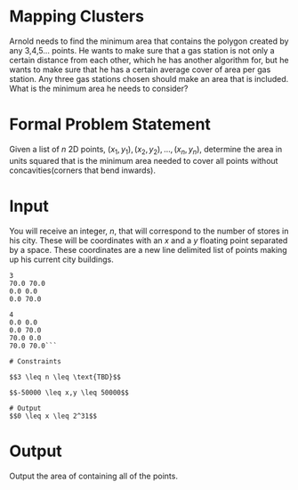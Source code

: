# Mapping Clusters

Arnold needs to find the minimum area that contains the polygon created by any
3,4,5... points.  He wants to make sure that a gas station is not only a certain
distance from each other, which he has another algorithm for, but he wants to
make sure that he has a certain average cover of area per gas station. Any three
gas stations chosen should make an area that is included. What is the minimum
area he needs to consider?

# Formal Problem Statement

Given a list of $n$ 2D points, $(x_1, y_1), (x_2, y_2), \dots, (x_n, y_n)$,
determine the area in units squared that is the minimum area needed to cover all
points without concavities(corners that bend inwards).

# Input

You will receive an integer, $n$, that will correspond to the number of stores
in his city. These will be coordinates with an $x$ and a $y$ floating point
separated by a space. These coordinates are a new line delimited list of points
making up his current city buildings.

```
3
70.0 70.0
0.0 0.0
0.0 70.0
```

```
4
0.0 0.0
0.0 70.0
70.0 0.0
70.0 70.0```

# Constraints

$$3 \leq n \leq \text{TBD}$$

$$-50000 \leq x,y \leq 50000$$

# Output
$$0 \leq x \leq 2^31$$

```

# Output

Output the area of containing all of the points.
